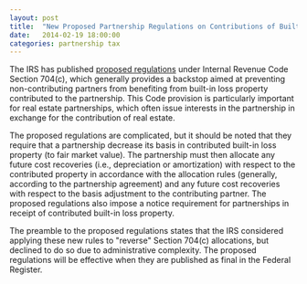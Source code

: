 ```yaml
---
layout: post
title:  "New Proposed Partnership Regulations on Contributions of Built-In Loss Property"
date:   2014-02-19 18:00:00
categories: partnership tax
---
```


The IRS has published [proposed regulations][prop regs cite] under Internal Revenue Code Section 704(c), which generally provides a backstop 
aimed at preventing non-contributing partners from benefiting from built-in loss property contributed to the partnership. This Code provision is 
particularly important for real estate partnerships, which often issue interests in the partnership in exchange for the contribution of real
estate.  

The proposed regulations are complicated, but it should be noted that they require that a partnership decrease its basis in contributed built-in 
loss property (to fair market value). The partnership must then allocate any future cost recoveries (i.e., depreciation or amortization) with 
respect to the contributed property in accordance with the allocation rules (generally, according to the partnership agreement) and any future 
cost recoveries with respect to the basis adjustment to the contributing partner. The proposed regulations also impose a notice requirement for 
partnerships in receipt of contributed built-in loss property.  

The preamble to the proposed regulations states that the IRS considered applying these new rules to "reverse" Section 704(c) allocations, but 
declined to do so due to administrative complexity. The proposed regulations will be effective when they are published as final in the Federal 
Register.



[prop regs cite]: http://www.irs.gov/irb/2014-6_IRB/ar07.html